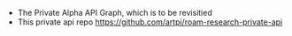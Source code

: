 - The Private Alpha API Graph, which is to be revisitied
- This private api repo https://github.com/artpi/roam-research-private-api

